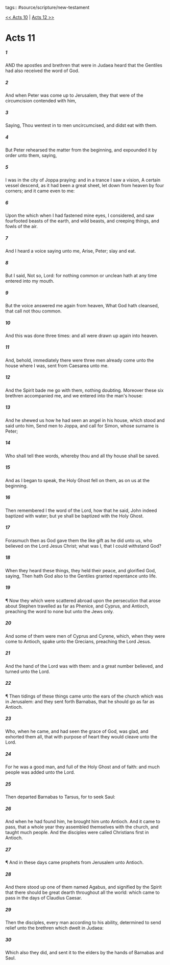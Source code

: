 tags:: #source/scripture/new-testament

[<< Acts 10](/new-testament/05_Acts/Acts_10.md) | [Acts 12 >>](/new-testament/05_Acts/Acts_12.md)

# Acts 11

##### 1

AND the apostles and brethren that were in Judaea heard that the Gentiles had also received the word of God.

##### 2

And when Peter was come up to Jerusalem, they that were of the circumcision contended with him,

##### 3

Saying, Thou wentest in to men uncircumcised, and didst eat with them.

##### 4

But Peter rehearsed the matter from the beginning, and expounded it by order unto them, saying,

##### 5

I was in the city of Joppa praying: and in a trance I saw a vision, A certain vessel descend, as it had been a great sheet, let down from heaven by four corners; and it came even to me:

##### 6

Upon the which when I had fastened mine eyes, I considered, and saw fourfooted beasts of the earth, and wild beasts, and creeping things, and fowls of the air.

##### 7

And I heard a voice saying unto me, Arise, Peter; slay and eat.

##### 8

But I said, Not so, Lord: for nothing common or unclean hath at any time entered into my mouth.

##### 9

But the voice answered me again from heaven, What God hath cleansed, that call not thou common.

##### 10

And this was done three times: and all were drawn up again into heaven.

##### 11

And, behold, immediately there were three men already come unto the house where I was, sent from Caesarea unto me.

##### 12

And the Spirit bade me go with them, nothing doubting. Moreover these six brethren accompanied me, and we entered into the man's house:

##### 13

And he shewed us how he had seen an angel in his house, which stood and said unto him, Send men to Joppa, and call for Simon, whose surname is Peter;

##### 14

Who shall tell thee words, whereby thou and all thy house shall be saved.

##### 15

And as I began to speak, the Holy Ghost fell on them, as on us at the beginning.

##### 16

Then remembered I the word of the Lord, how that he said, John indeed baptized with water; but ye shall be baptized with the Holy Ghost.

##### 17

Forasmuch then as God gave them the like gift as he did unto us, who believed on the Lord Jesus Christ; what was I, that I could withstand God?

##### 18

When they heard these things, they held their peace, and glorified God, saying, Then hath God also to the Gentiles granted repentance unto life.

##### 19

¶ Now they which were scattered abroad upon the persecution that arose about Stephen travelled as far as Phenice, and Cyprus, and Antioch, preaching the word to none but unto the Jews only.

##### 20

And some of them were men of Cyprus and Cyrene, which, when they were come to Antioch, spake unto the Grecians, preaching the Lord Jesus.

##### 21

And the hand of the Lord was with them: and a great number believed, and turned unto the Lord.

##### 22

¶ Then tidings of these things came unto the ears of the church which was in Jerusalem: and they sent forth Barnabas, that he should go as far as Antioch.

##### 23

Who, when he came, and had seen the grace of God, was glad, and exhorted them all, that with purpose of heart they would cleave unto the Lord.

##### 24

For he was a good man, and full of the Holy Ghost and of faith: and much people was added unto the Lord.

##### 25

Then departed Barnabas to Tarsus, for to seek Saul:

##### 26

And when he had found him, he brought him unto Antioch. And it came to pass, that a whole year they assembled themselves with the church, and taught much people. And the disciples were called Christians first in Antioch.

##### 27

¶ And in these days came prophets from Jerusalem unto Antioch.

##### 28

And there stood up one of them named Agabus, and signified by the Spirit that there should be great dearth throughout all the world: which came to pass in the days of Claudius Caesar.

##### 29

Then the disciples, every man according to his ability, determined to send relief unto the brethren which dwelt in Judaea:

##### 30

Which also they did, and sent it to the elders by the hands of Barnabas and Saul.
